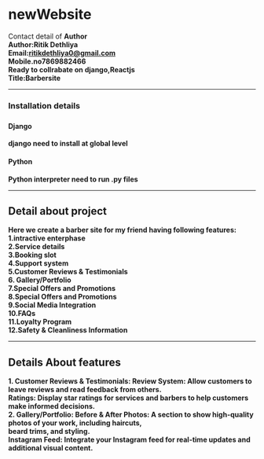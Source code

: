 # newWebsite
Contact detail of <b>Author</b><br>
<b>Author<b>:Ritik Dethliya<br>
<b>Email:<b>ritikdethliya0@gmail.com<br>
<b>Mobile.no</b>7869882466<br>
<b>Ready to collrabate <b>on django,Reactjs<br>
<b>Title:Barbersite<b><hr>
<h3>Installation details<h3>
<h4><b>Django</b></h4>
<p>django need to install at global level</p>
<h4>Python</h4>
<p>Python interpreter need to run .py files</p>
<hr>
<h2>Detail about project</h2>
<p>Here we create a barber site for my friend
    having following features:<br>
    <b>1.intractive enterphase <br>
       2.Service details <br>
       3.Booking slot <br>
       4.Support system <br>
       5.Customer Reviews & Testimonials<br>
       6. Gallery/Portfolio <br>
       7.Special Offers and Promotions<br>
       8.Special Offers and Promotions<br>
       9.Social Media Integration<br>
       10.FAQs<br>
       11.Loyalty Program<br>
       12.Safety & Cleanliness Information<br>
    </b>
</p><hr>
<h2>Details About features</h2>
<p>
    <b>1. Customer Reviews & Testimonials:</b>
    Review System: Allow customers to leave reviews and read feedback from others.<br>
    Ratings: Display star ratings for services and barbers to help customers make informed
    decisions. <br>
    <b>2. Gallery/Portfolio:</b>
    Before & After Photos: A section to show high-quality photos of your work, including haircuts, <br>
     beard trims, and styling. <br>
    Instagram Feed: Integrate your Instagram feed for real-time updates and additional visual content.
     <br>
</p>
